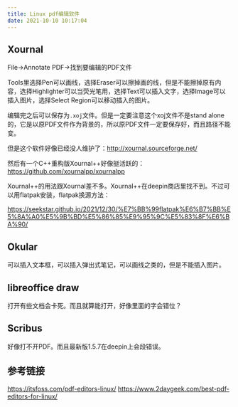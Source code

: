 ```yaml
---
title: Linux pdf编辑软件
date: 2021-10-10 10:17:04
---
```


## Xournal

File->Annotate PDF->找到要编辑的PDF文件

Tools里选择Pen可以画线，选择Eraser可以擦掉画的线，但是不能擦掉原有内容，选择Highlighter可以当荧光笔用，选择Text可以插入文字，选择Image可以插入图片，选择Select Region可以移动插入的图片。

编辑完之后可以保存为`.xoj`文件。但是一定要注意这个xoj文件不是stand alone的，它是以原PDF文件作为背景的，所以原PDF文件一定要保存好，而且路径不能变。

但是这个软件好像已经没人维护了：<http://xournal.sourceforge.net/>

然后有一个C++重构版Xournal++好像挺活跃的：<https://github.com/xournalpp/xournalpp>

Xournal++的用法跟Xournal差不多。Xournal++在deepin商店里找不到。不过可以用flatpak安装，flatpak换源方法：

<https://seekstar.github.io/2021/12/30/%E7%BB%99flatpak%E6%B7%BB%E5%8A%A0%E5%9B%BD%E5%86%85%E9%95%9C%E5%83%8F%E6%BA%90/>

## Okular

可以插入文本框，可以插入弹出式笔记，可以画线之类的，但是不能插入图片。

## libreoffice draw

打开有些文档会卡死。而且就算能打开，好像里面的字会错位？


## Scribus

好像打不开PDF。而且最新版1.5.7在deepin上会段错误。

## 参考链接

<https://itsfoss.com/pdf-editors-linux/>
<https://www.2daygeek.com/best-pdf-editors-for-linux/>
